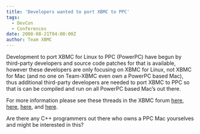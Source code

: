 ```yaml
---
title: 'Developers wanted to port XBMC to PPC'
tags:
  - DevCon
  - Conferences
date: 2008-08-21T04:00:00Z
author: Team XBMC
---
```

Development to port XBMC for Linux to PPC (PowerPC) have begun by third-party developers and source code patches for that is available, however these developers are only focusing on XBMC for Linux, not XBMC for Mac (and no one on Team-XBMC even own a PowerPC based Mac), thus additional third-party developers are needed to port XBMC to PPC so that is can be compiled and run on all PowerPC based Mac’s out there.

 For more information please see these threads in the XBMC forum [here](https://forum.kodi.tv/showthread.php?tid=34439), [here](https://forum.kodi.tv/showthread.php?tid=32320), [here](https://forum.kodi.tv/showthread.php?tid=35435), and [here](https://forum.kodi.tv/showthread.php?tid=36229).

 Are there any C++ programmers out there who owns a PPC Mac yourselves and might be interested in this?

 